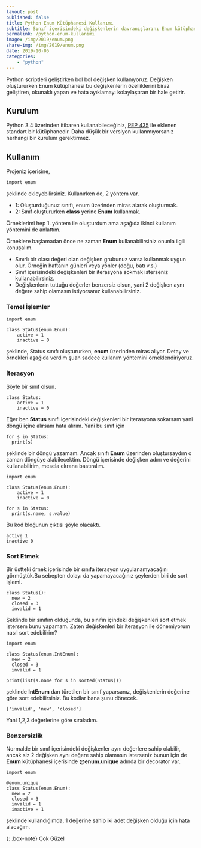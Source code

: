 ```yaml
---
layout: post
published: false
title: Python Enum Kütüphanesi Kullanımı
subtitle: Sınıf içerisindeki değişkenlerin davranışlarını Enum kütüphanesi ile değiştirebilirsiniz.
permalink: /python-enum-kullanimi
image: /img/2019/enum.png
share-img: /img/2019/enum.png
date: 2019-10-05
categories:
    - "python"
---
```

Python scriptleri geliştirken bol bol değişken kullanıyoruz. Değişken oluştururken Enum kütüphanesi bu değişkenlerin özelliklerini biraz geliştiren, okunaklı yapan ve hata ayıklamayı kolaylaştıran bir hale getirir.

## Kurulum
Python 3.4 üzerinden itibaren kullanabileceğiniz, [PEP 435](https://www.python.org/dev/peps/pep-0435/) ile eklenen standart bir kütüphanedir. Daha düşük bir versiyon kullanmıyorsanız herhangi bir kurulum gerektirmez.

## Kullanım
Projeniz içerisine,
```
import enum
```
şeklinde ekleyebilirsiniz. Kullanırken de, 2 yöntem var.

- 1: Oluşturduğunuz sınıfı, enum üzerinden miras alarak oluşturmak.
- 2: Sınıf oluştururken **class** yerine **Enum** kullanmak.

Örneklerimi hep 1. yöntem ile oluşturdum ama aşağıda ikinci kullanım yöntemini de anlattım.

Örneklere başlamadan önce ne zaman **Enum** kullanabilirsiniz onunla ilgili konuşalım.

- Sınırlı bir olası değeri olan değişken grubunuz varsa kullanmak uygun olur. Örneğin haftanın günleri veya yönler (doğu, batı v.s.)
- Sınıf içerisindeki değişkenleri bir iterasyona sokmak isterseniz kullanabilirsiniz.
- Değişkenlerin tuttuğu değerler benzersiz olsun, yani 2 değişken aynı değere sahip olamasın istiyorsanız kullanabilirsiniz.

### Temel İşlemler
```
import enum

class Status(enum.Enum):
    active = 1
    inactive = 0
```
şeklinde, Status sınıfı oluştururken, **enum** üzerinden miras alıyor. Detay ve örnekleri aşağıda verdim şuan sadece kullanım yöntemini örneklendiriyoruz.


### İterasyon
Şöyle bir sınıf olsun.
```
class Status:
    active = 1
    inactive = 0
```
Eğer ben **Status** sınıfı içerisindeki değişkenleri bir iterasyona sokarsam yani döngü içine alırsam hata alırım. Yani bu sınıf için
```
for s in Status:
  print(s)
```
şeklinde bir döngü yazamam. Ancak sınıfı **Enum** üzerinden oluştursaydım o zaman döngüye alabilecektim. Döngü içerisinde değişken adını ve değerini kullanabilirim, mesela ekrana bastıralım.

```
import enum

class Status(enum.Enum):
    active = 1
    inactive = 0

for s in Status:
  print(s.name, s.value)
```
Bu kod bloğunun çıktısı şöyle olacaktı.
```
active 1
inactive 0
```

### Sort Etmek
Bir üstteki örnek içerisinde bir sınıfa iterasyon uygulanamyacağını görmüştük.Bu sebepten dolayı da yapamayacağınız şeylerden biri de sort işlemi.
```
class Status():
  new = 2
  closed = 3
  invalid = 1
```
Şeklinde bir sınıfım olduğunda, bu sınıfın içindeki değişkenleri sort etmek istersem bunu yapamam. Zaten değişkenleri bir iterasyon ile dönemiyorum nasıl sort edebilirim?

```
import enum

class Status(enum.IntEnum):
  new = 2
  closed = 3
  invalid = 1

print(list(s.name for s in sorted(Status)))
```
şeklinde **IntEnum** dan türetilen bir sınıf yaparsanız, değişkenlerin değerine göre sort edebilirsiniz. Bu kodlar bana şunu dönecek.
```
['invalid', 'new', 'closed']
```
Yani 1,2,3 değerlerine göre sıraladım.

### Benzersizlik
Normalde bir sınıf içerisindeki değişkenler aynı değerlere sahip olabilir, ancak siz 2 değişken aynı değere sahip olamasın isterseniz bunun için de **Enum** kütüphanesi içerisinde **@enum.unique** adında bir decorator var.

```
import enum

@enum.unique
class Status(enum.Enum):
  new = 2
  closed = 3
  invalid = 1
  inactive = 1
```
şeklinde kullandığımda, 1 değerine sahip iki adet değişken olduğu için hata alacağım.


{: .box-note}
Çok Güzel
